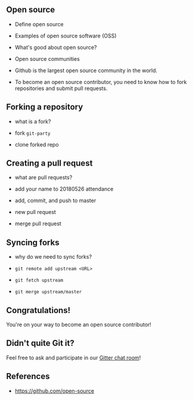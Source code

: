 ## Open source

* Define open source

* Examples of open source software (OSS)

* What's good about open source?

* Open source communities

* Github is the largest open source community in the world.

* To become an open source contributor, you need to know how to fork repositories and submit pull requests.

## Forking a repository

* what is a fork?

* fork `git-party`

* clone forked repo

## Creating a pull request

* what are pull requests?

* add your name to 20180526 attendance

* add, commit, and push to master

* new pull request

* merge pull request

## Syncing forks

* why do we need to sync forks?

* `git remote add upstream <URL>`

* `git fetch upstream`

* `git merge upstream/master`

## Congratulations!

You're on your way to become an open source contributor!

## Didn't quite Git it?

Feel free to ask and participate in our [Gitter chat room](https://gitter.im/WWCodeManila/Git)!

## References

* https://github.com/open-source